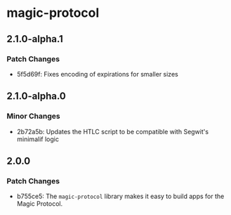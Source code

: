 # magic-protocol

## 2.1.0-alpha.1

### Patch Changes

- 5f5d69f: Fixes encoding of expirations for smaller sizes

## 2.1.0-alpha.0

### Minor Changes

- 2b72a5b: Updates the HTLC script to be compatible with Segwit's minimalif logic

## 2.0.0

### Patch Changes

- b755ce5: The `magic-protocol` library makes it easy to build apps for the Magic Protocol.
